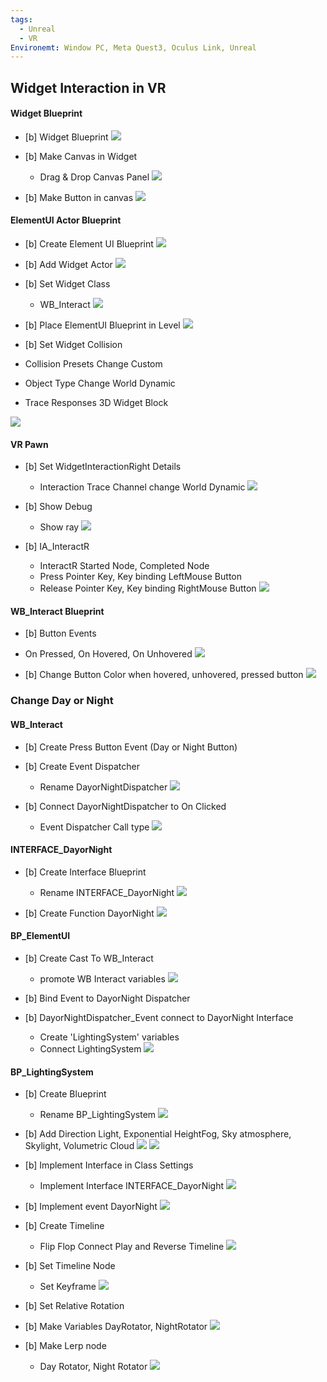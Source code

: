```yaml
---
tags:
  - Unreal
  - VR
Environemt: Window PC, Meta Quest3, Oculus Link, Unreal
---
```

## Widget Interaction in VR

#### Widget Blueprint
- [b] Widget Blueprint
![](https://i.imgur.com/IIfFXEL.png)

- [b] Make Canvas in Widget
	- Drag & Drop Canvas Panel
![](https://i.imgur.com/MVVEAJV.png)

- [b] Make Button in canvas
![](https://i.imgur.com/QyfSafE.png)


#### ElementUI Actor Blueprint
- [b] Create Element UI Blueprint
![](https://i.imgur.com/FcPPKTs.png)

- [b] Add Widget Actor
![](https://i.imgur.com/cFPki6S.png)
- [b] Set Widget Class
	- WB_Interact
![](https://i.imgur.com/Jd2uxVB.png)

- [b] Place ElementUI Blueprint in Level
![](https://i.imgur.com/abq8imh.png)

- [b] Set Widget Collision
- Collision Presets Change Custom
- Object Type Change World Dynamic
- Trace Responses 3D Widget Block

![](https://i.imgur.com/QgaZjs0.png)


#### VR Pawn
- [b] Set WidgetInteractionRight Details
	- Interaction Trace Channel change World Dynamic
![](https://i.imgur.com/TZUuwbd.png)

- [b] Show Debug
	- Show ray
![](https://i.imgur.com/ycIhNJc.png)

- [b] IA_InteractR
	- InteractR Started Node, Completed Node
	- Press Pointer Key, Key binding LeftMouse Button
	- Release Pointer Key, Key binding RightMouse Button
![](https://i.imgur.com/AhOVso6.png)


#### WB_Interact Blueprint
- [b] Button Events
- On Pressed, On Hovered, On Unhovered
![](https://i.imgur.com/Xg221Nq.png)

- [b] Change Button Color when hovered, unhovered, pressed button
![](https://i.imgur.com/pHPJ6GS.png)



### Change Day or Night

#### WB_Interact
- [b] Create Press Button Event (Day or Night Button)
- [b] Create Event Dispatcher
	- Rename DayorNightDispatcher
![](https://i.imgur.com/4aBspy4.png)

- [b] Connect DayorNightDispatcher to On Clicked
	- Event Dispatcher Call type
![](https://i.imgur.com/xq7J9Na.png)


#### INTERFACE_DayorNight
- [b] Create Interface Blueprint
	- Rename INTERFACE_DayorNight
![](https://i.imgur.com/2f3UmYc.png)

- [b] Create Function DayorNight
![](https://i.imgur.com/MdAIlru.png)


#### BP_ElementUI
- [b] Create Cast To WB_Interact
	- promote WB Interact variables
![](https://i.imgur.com/sWJxv3N.png)


- [b] Bind Event to DayorNight Dispatcher
- [b] DayorNightDispatcher_Event connect to DayorNight Interface
	- Create 'LightingSystem' variables
	- Connect LightingSystem
![](https://i.imgur.com/eiR1mnI.png)


#### BP_LightingSystem
- [b] Create Blueprint
	- Rename BP_LightingSystem
![](https://i.imgur.com/im3zNFA.png)

- [b] Add Direction Light, Exponential HeightFog, Sky atmosphere, Skylight, Volumetric Cloud
![](https://i.imgur.com/elLrLaO.png)
![](https://i.imgur.com/XiPQZYO.png)


- [b] Implement Interface in Class Settings
	- Implement Interface INTERFACE_DayorNight
![](https://i.imgur.com/E0iwjxl.png)

- [b] Implement event DayorNight
![](https://i.imgur.com/OrCm1Lp.png)

- [b] Create Timeline
	- Flip Flop Connect Play and Reverse Timeline
![](https://i.imgur.com/V4Tk9Lm.png)

- [b] Set Timeline Node
	- Set Keyframe
![](https://i.imgur.com/4T6ZerJ.png)

- [b] Set Relative Rotation
- [b] Make Variables DayRotator, NightRotator
![](https://i.imgur.com/cIqLv1q.png)

- [b] Make Lerp node
	- Day Rotator, Night Rotator
![](https://i.imgur.com/49mn2Ef.png)

